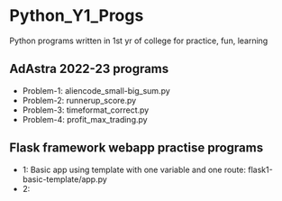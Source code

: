 # Python_Y1_Progs
Python programs written in 1st yr of college for practice, fun, learning

## AdAstra 2022-23 programs
- Problem-1: aliencode_small-big_sum.py
- Problem-2: runnerup_score.py
- Problem-3: timeformat_correct.py
- Problem-4: profit_max_trading.py

## Flask framework webapp practise programs
- 1: Basic app using template with one variable and one route: flask1-basic-template/app.py
- 2: 
